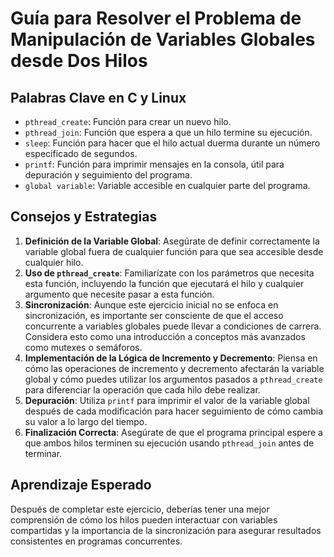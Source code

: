 
# Guía para Resolver el Problema de Manipulación de Variables Globales desde Dos Hilos

## Palabras Clave en C y Linux

- `pthread_create`: Función para crear un nuevo hilo.
- `pthread_join`: Función que espera a que un hilo termine su ejecución.
- `sleep`: Función para hacer que el hilo actual duerma durante un número especificado de segundos.
- `printf`: Función para imprimir mensajes en la consola, útil para depuración y seguimiento del programa.
- `global variable`: Variable accesible en cualquier parte del programa.

## Consejos y Estrategias

1. **Definición de la Variable Global**: Asegúrate de definir correctamente la variable global fuera de cualquier función para que sea accesible desde cualquier hilo.
2. **Uso de `pthread_create`**: Familiarízate con los parámetros que necesita esta función, incluyendo la función que ejecutará el hilo y cualquier argumento que necesite pasar a esta función.
3. **Sincronización**: Aunque este ejercicio inicial no se enfoca en sincronización, es importante ser consciente de que el acceso concurrente a variables globales puede llevar a condiciones de carrera. Considera esto como una introducción a conceptos más avanzados como mutexes o semáforos.
4. **Implementación de la Lógica de Incremento y Decremento**: Piensa en cómo las operaciones de incremento y decremento afectarán la variable global y cómo puedes utilizar los argumentos pasados a `pthread_create` para diferenciar la operación que cada hilo debe realizar.
5. **Depuración**: Utiliza `printf` para imprimir el valor de la variable global después de cada modificación para hacer seguimiento de cómo cambia su valor a lo largo del tiempo.
6. **Finalización Correcta**: Asegúrate de que el programa principal espere a que ambos hilos terminen su ejecución usando `pthread_join` antes de terminar.

## Aprendizaje Esperado

Después de completar este ejercicio, deberías tener una mejor comprensión de cómo los hilos pueden interactuar con variables compartidas y la importancia de la sincronización para asegurar resultados consistentes en programas concurrentes.